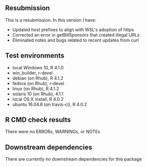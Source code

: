 ## Resubmission
This is a resubmission. In this version I have:

* Updated host prefixes to align with WSL's adoption of https
* Corrected an error in getBillSponsors that created illegal URLs
* Eliminated notes and bugs related to recent updates from curl

## Test environments
* local Windows 10, R 4.1.0
* win_builder, r-devel
* debian (on Rhub), R 4.1.2
* fedora (on Rhub), r-devel
* linux (on Rhub), R 4.1.2
* solaris 10 (on Rhub), 4.1.1
* local OS X install, R 4.0.2
* ubuntu 16.04.6 (on travis-ci), R 4.0.2

## R CMD check results
There were no ERRORs, WARNINGs, or NOTEs

## Downstream dependencies
There are currently no downstream dependencies for this package

